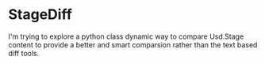 # StageDiff

I'm trying to explore a python class dynamic way to compare Usd.Stage content to provide a better and smart comparsion rather than the text based diff tools.
